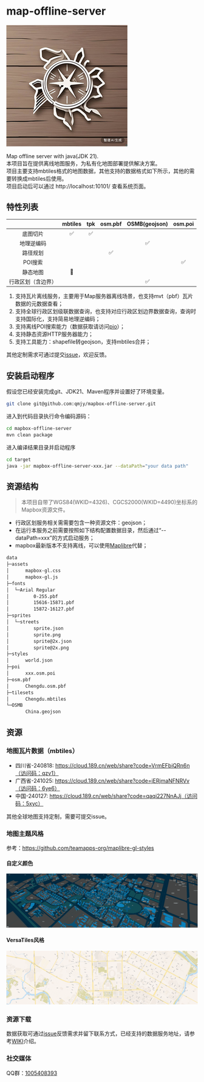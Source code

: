 # map-offline-server

![map offline server logo](./logo_320x320.png)

Map offline server with java(JDK 21).  
本项目旨在提供离线地图服务，为私有化地图部署提供解决方案。  
项目主要支持mbtiles格式的地图数据，其他支持的数据格式如下所示，其他的需要转换成mbtiles后使用。  
项目启动后可以通过 http://localhost:10101/ 查看系统页面。

## 特性列表

|           |      mbtiles       |        tpk         |       osm.pbf       |   OSMB(geojson)    |          osm.poi          |
|:---------:|:------------------:|:------------------:|:------------------:|:------------------:|:-------------------------:|
|   底图切片    | :white_check_mark: | :white_check_mark: |                    |                    |                           |
|   地理逆编码   |                    |                    |                    | :white_check_mark: |                           |
|   路径规划    |                    |                    | :white_check_mark: |                    |                           |
|   POI搜索   |                   |                    |                    |                    |   :white_check_mark:      |
|   静态地图    |     :running:      |                    |                    |                    |                           |
| 行政区划（含边界） |                    |                    |                    | :white_check_mark: |                           |

1. 支持瓦片离线服务，主要用于Map服务器离线场景，也支持mvt（pbf）瓦片数据的元数据查看；
2. 支持全球行政区划级联数据查询，也支持对应行政区划边界数据查询，查询时支持国际化，支持简易地理逆编码；
3. 支持离线POI搜索能力（数据获取请访问[pio](https://github.com/qmjy/poi)）；
4. 支持静态资源HTTP服务器能力；
5. 支持工具能力：shapefile转geojson，支持mbtiles合并；

其他定制需求可通过提交[issue](https://github.com/qmjy/mapbox-offline-server/issues)，欢迎反馈。

## 安装启动程序

假设您已经安装完成git、JDK21、Maven程序并设置好了环境变量。

```bash
git clone git@github.com:qmjy/mapbox-offline-server.git
```

进入到代码目录执行命令编码源码：

```bash
cd mapbox-offline-server
mvn clean package
```

进入编译结果目录并启动程序

```bash
cd target
java -jar mapbox-offline-server-xxx.jar --dataPath="your data path"
```

## 资源结构

> 本项目自带了WGS84(WKID=4326)、CGCS2000(WKID=4490)坐标系的Mapbox资源文件。

- 行政区划服务相关需需要包含一种资源文件：geojson；
- 在运行本服务之前需要按照如下结构配置数据目录，然后通过“--dataPath=xxx”的方式启动服务；
- mapbox最新版本不支持离线，可以使用[Maplibre](https://maplibre.org/)代替；

```bash
data
├─assets
│      mapbox-gl.css
│      mapbox-gl.js
├─fonts
│  └─Arial Regular
│         0-255.pbf
│         15616-15871.pbf
│         15872-16127.pbf
├─sprites
│  └─streets
│         sprite.json
│         sprite.png
│         sprite@2x.json
│         sprite@2x.png
├─styles
│      world.json
├─poi
│      xxx.osm.poi
├─osm.pbf
│      Chengdu.osm.pbf
├─tilesets
│      Chengdu.mbtiles
└─OSMB
       China.geojson
```

## 资源

### 地图瓦片数据（mbtiles）

- 四川省-240818: https://cloud.189.cn/web/share?code=VrmEFbiQRn6n（访问码：qzv1）  
- 广西省-241025: https://cloud.189.cn/web/share?code=jERjmaNFNRVv（访问码：6ye6）  
- 中国-240127: https://cloud.189.cn/web/share?code=qaqi227NnAJj（访问码：5xyc）  

其他全球地图支持定制，需要可提交issue。

### 地图主题风格

参考：https://github.com/teamapps-org/maplibre-gl-styles

#### 自定义颜色
![](./screenshot/style-Custom.png)

#### VersaTiles风格
![](./screenshot/style-VersaTiles.png)


### 资源下载

数据获取可通过[issue](https://github.com/qmjy/mapbox-offline-server/issues)反馈需求并留下联系方式，已经支持的数据服务地址，请参考[WIKI](https://github.com/qmjy/mapbox-offline-server/wiki)介绍。

### 社交媒体
QQ群：[1005408393](https://qm.qq.com/q/12A9qSA33U)